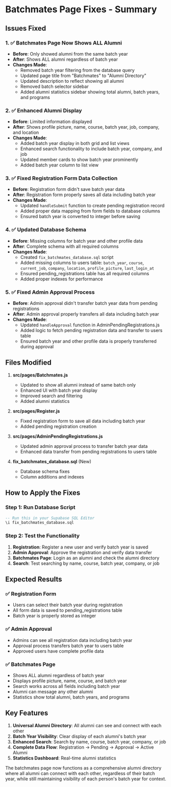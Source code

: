 # Batchmates Page Fixes - Summary

## Issues Fixed

### 1. ✅ **Batchmates Page Now Shows ALL Alumni**
- **Before**: Only showed alumni from the same batch year
- **After**: Shows ALL alumni regardless of batch year
- **Changes Made**:
  - Removed batch year filtering from the database query
  - Updated page title from "Batchmates" to "Alumni Directory"
  - Updated description to reflect showing all alumni
  - Removed batch selector sidebar
  - Added alumni statistics sidebar showing total alumni, batch years, and programs

### 2. ✅ **Enhanced Alumni Display**
- **Before**: Limited information displayed
- **After**: Shows profile picture, name, course, batch year, job, company, and location
- **Changes Made**:
  - Added batch year display in both grid and list views
  - Enhanced search functionality to include batch year, company, and job
  - Updated member cards to show batch year prominently
  - Added batch year column to list view

### 3. ✅ **Fixed Registration Form Data Collection**
- **Before**: Registration form didn't save batch year data
- **After**: Registration form properly saves all data including batch year
- **Changes Made**:
  - Updated `handleSubmit` function to create pending registration record
  - Added proper data mapping from form fields to database columns
  - Ensured batch year is converted to integer before saving

### 4. ✅ **Updated Database Schema**
- **Before**: Missing columns for batch year and other profile data
- **After**: Complete schema with all required columns
- **Changes Made**:
  - Created `fix_batchmates_database.sql` script
  - Added missing columns to users table: `batch_year`, `course`, `current_job`, `company`, `location`, `profile_picture`, `last_login_at`
  - Ensured pending_registrations table has all required columns
  - Added proper indexes for performance

### 5. ✅ **Fixed Admin Approval Process**
- **Before**: Admin approval didn't transfer batch year data from pending registrations
- **After**: Admin approval properly transfers all data including batch year
- **Changes Made**:
  - Updated `handleApproval` function in AdminPendingRegistrations.js
  - Added logic to fetch pending registration data and transfer to users table
  - Ensured batch year and other profile data is properly transferred during approval

## Files Modified

1. **src/pages/Batchmates.js**
   - Updated to show all alumni instead of same batch only
   - Enhanced UI with batch year display
   - Improved search and filtering
   - Added alumni statistics

2. **src/pages/Register.js**
   - Fixed registration form to save all data including batch year
   - Added pending registration creation

3. **src/pages/AdminPendingRegistrations.js**
   - Updated admin approval process to transfer batch year data
   - Enhanced data transfer from pending registrations to users table

4. **fix_batchmates_database.sql** (New)
   - Database schema fixes
   - Column additions and indexes

## How to Apply the Fixes

### Step 1: Run Database Script
```sql
-- Run this in your Supabase SQL Editor
\i fix_batchmates_database.sql
```

### Step 2: Test the Functionality
1. **Registration**: Register a new user and verify batch year is saved
2. **Admin Approval**: Approve the registration and verify data transfer
3. **Batchmates Page**: Login as an alumni and check the alumni directory
4. **Search**: Test searching by name, course, batch year, company, or job

## Expected Results

### ✅ **Registration Form**
- Users can select their batch year during registration
- All form data is saved to pending_registrations table
- Batch year is properly stored as integer

### ✅ **Admin Approval**
- Admins can see all registration data including batch year
- Approval process transfers batch year to users table
- Approved users have complete profile data

### ✅ **Batchmates Page**
- Shows ALL alumni regardless of batch year
- Displays profile picture, name, course, and batch year
- Search works across all fields including batch year
- Alumni can message any other alumni
- Statistics show total alumni, batch years, and programs

## Key Features

1. **Universal Alumni Directory**: All alumni can see and connect with each other
2. **Batch Year Visibility**: Clear display of each alumni's batch year
3. **Enhanced Search**: Search by name, course, batch year, company, or job
4. **Complete Data Flow**: Registration → Pending → Approval → Active Alumni
5. **Statistics Dashboard**: Real-time alumni statistics

The batchmates page now functions as a comprehensive alumni directory where all alumni can connect with each other, regardless of their batch year, while still maintaining visibility of each person's batch year for context.
